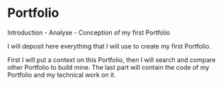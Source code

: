 # Portfolio
Introduction - Analyse - Conception of my first Portfolio


I will deposit here everything that I will use to create my first Portfolio.

First I will put a context on this Portfolio, then I will search and compare other Portfolio to build mine.
The last part will contain the code of my Portfolio and my technical work on it.
